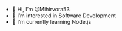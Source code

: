 - 👋 Hi, I’m @Mihirvora53
- 👀 I’m interested in Software Development
- 🌱 I’m currently learning Node.js


<!---
Mihirvora53/Mihirvora53 is a ✨ special ✨ repository because its `README.md` (this file) appears on your GitHub profile.
You can click the Preview link to take a look at your changes.
--->
